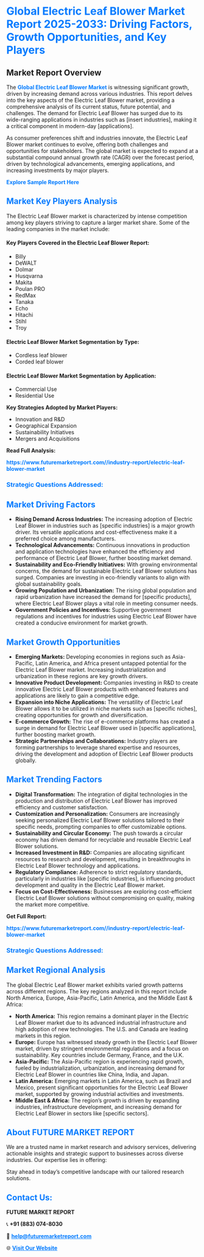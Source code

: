 <h1 style="color: #007BFF;">Global Electric Leaf Blower Market Report 2025-2033: Driving Factors, Growth Opportunities, and Key Players</h1>

<section id="overview">
<h2>Market Report Overview</h2>
<p>The <a href="https://www.futuremarketreport.com//industry-report/electric-leaf-blower-market" style="color: #007BFF; text-decoration: none;"><strong>Global Electric Leaf Blower Market</strong></a> is witnessing significant growth, driven by increasing demand across various industries. This report delves into the key aspects of the Electric Leaf Blower market, providing a comprehensive analysis of its current status, future potential, and challenges. The demand for Electric Leaf Blower has surged due to its wide-ranging applications in industries such as [insert industries], making it a critical component in modern-day [applications].</p>
<p>As consumer preferences shift and industries innovate, the Electric Leaf Blower market continues to evolve, offering both challenges and opportunities for stakeholders. The global market is expected to expand at a substantial compound annual growth rate (CAGR) over the forecast period, driven by technological advancements, emerging applications, and increasing investments by major players.</p>
</section>

<section id="overview">
<p><a href="https://www.futuremarketreport.com//request-sample/reportId=92408" style="color: #007BFF; text-decoration: none;"><strong>Explore Sample Report Here</strong></a></p>
</section>

<section id="key-players">
<h2 style="color: #007BFF;">Market Key Players Analysis</h2>
<p>The Electric Leaf Blower market is characterized by intense competition among key players striving to capture a larger market share. Some of the leading companies in the market include:</p>
<h4>Key Players Covered in the Electric Leaf Blower Report:</h4>
<ul><li>Billy</li><li>DeWALT</li><li>Dolmar</li><li>Husqvarna</li><li>Makita</li><li>Poulan PRO</li><li>RedMax</li><li>Tanaka</li><li>Echo</li><li>Hitachi</li><li>Stihl</li><li>Troy</li></ul>
<h4>Electric Leaf Blower Market Segmentation by Type:</h4>
<ul><li>Cordless leaf blower</li><li>Corded leaf blower</li></ul>

<h4>Electric Leaf Blower Market Segmentation by Application:</h4>
<ul><li>Commercial Use</li><li>Residential Use</li></ul>
<p><strong>Key Strategies Adopted by Market Players:</strong></p>
<ul>
<li>Innovation and R&D</li>
<li>Geographical Expansion</li>
<li>Sustainability Initiatives</li>
<li>Mergers and Acquisitions</li>
</ul>
</section>

<section>
<p><strong>Read Full Analysis: </strong></p><a href="https://www.futuremarketreport.com//industry-report/electric-leaf-blower-market" style="color: #007BFF; text-decoration: none;"><strong>https://www.futuremarketreport.com//industry-report/electric-leaf-blower-market</strong></a>
<h3 style="color: #007BFF;">Strategic Questions Addressed:</h3>
</section>

<section id="driving-factors">
<h2 style="color: #007BFF;">Market Driving Factors</h2>
<ul>
<li><strong>Rising Demand Across Industries:</strong> The increasing adoption of Electric Leaf Blower in industries such as [specific industries] is a major growth driver. Its versatile applications and cost-effectiveness make it a preferred choice among manufacturers.</li>
<li><strong>Technological Advancements:</strong> Continuous innovations in production and application technologies have enhanced the efficiency and performance of Electric Leaf Blower, further boosting market demand.</li>
<li><strong>Sustainability and Eco-Friendly Initiatives:</strong> With growing environmental concerns, the demand for sustainable Electric Leaf Blower solutions has surged. Companies are investing in eco-friendly variants to align with global sustainability goals.</li>
<li><strong>Growing Population and Urbanization:</strong> The rising global population and rapid urbanization have increased the demand for [specific products], where Electric Leaf Blower plays a vital role in meeting consumer needs.</li>
<li><strong>Government Policies and Incentives:</strong> Supportive government regulations and incentives for industries using Electric Leaf Blower have created a conducive environment for market growth.</li>
</ul>
</section>

<section id="growth-opportunities">
<h2 style="color: #007BFF;">Market Growth Opportunities</h2>
<ul>
<li><strong>Emerging Markets:</strong> Developing economies in regions such as Asia-Pacific, Latin America, and Africa present untapped potential for the Electric Leaf Blower market. Increasing industrialization and urbanization in these regions are key growth drivers.</li>
<li><strong>Innovative Product Development:</strong> Companies investing in R&D to create innovative Electric Leaf Blower products with enhanced features and applications are likely to gain a competitive edge.</li>
<li><strong>Expansion into Niche Applications:</strong> The versatility of Electric Leaf Blower allows it to be utilized in niche markets such as [specific niches], creating opportunities for growth and diversification.</li>
<li><strong>E-commerce Growth:</strong> The rise of e-commerce platforms has created a surge in demand for Electric Leaf Blower used in [specific applications], further boosting market growth.</li>
<li><strong>Strategic Partnerships and Collaborations:</strong> Industry players are forming partnerships to leverage shared expertise and resources, driving the development and adoption of Electric Leaf Blower products globally.</li>
</ul>
</section>

<section id="trending-factors">
<h2 style="color: #007BFF;">Market Trending Factors</h2>
<ul>
<li><strong>Digital Transformation:</strong> The integration of digital technologies in the production and distribution of Electric Leaf Blower has improved efficiency and customer satisfaction.</li>
<li><strong>Customization and Personalization:</strong> Consumers are increasingly seeking personalized Electric Leaf Blower solutions tailored to their specific needs, prompting companies to offer customizable options.</li>
<li><strong>Sustainability and Circular Economy:</strong> The push towards a circular economy has driven demand for recyclable and reusable Electric Leaf Blower solutions.</li>
<li><strong>Increased Investment in R&D:</strong> Companies are allocating significant resources to research and development, resulting in breakthroughs in Electric Leaf Blower technology and applications.</li>
<li><strong>Regulatory Compliance:</strong> Adherence to strict regulatory standards, particularly in industries like [specific industries], is influencing product development and quality in the Electric Leaf Blower market.</li>
<li><strong>Focus on Cost-Effectiveness:</strong> Businesses are exploring cost-efficient Electric Leaf Blower solutions without compromising on quality, making the market more competitive.</li>
</ul>
</section>

<section>
<p><strong>Get Full Report: </strong></p><a href="https://www.futuremarketreport.com//industry-report/electric-leaf-blower-market" style="color: #007BFF; text-decoration: none;"><strong>https://www.futuremarketreport.com//industry-report/electric-leaf-blower-market</strong></a>
<h3 style="color: #007BFF;">Strategic Questions Addressed:</h3>
</section>


<section id="regional-analysis">
<h2 style="color: #007BFF;">Market Regional Analysis</h2>
<p>The global Electric Leaf Blower market exhibits varied growth patterns across different regions. The key regions analyzed in this report include North America, Europe, Asia-Pacific, Latin America, and the Middle East & Africa:</p>
<ul>
<li><strong>North America:</strong> This region remains a dominant player in the Electric Leaf Blower market due to its advanced industrial infrastructure and high adoption of new technologies. The U.S. and Canada are leading markets in this region.</li>
<li><strong>Europe:</strong> Europe has witnessed steady growth in the Electric Leaf Blower market, driven by stringent environmental regulations and a focus on sustainability. Key countries include Germany, France, and the U.K.</li>
<li><strong>Asia-Pacific:</strong> The Asia-Pacific region is experiencing rapid growth, fueled by industrialization, urbanization, and increasing demand for Electric Leaf Blower in countries like China, India, and Japan.</li>
<li><strong>Latin America:</strong> Emerging markets in Latin America, such as Brazil and Mexico, present significant opportunities for the Electric Leaf Blower market, supported by growing industrial activities and investments.</li>
<li><strong>Middle East & Africa:</strong> The region’s growth is driven by expanding industries, infrastructure development, and increasing demand for Electric Leaf Blower in sectors like [specific sectors].</li>
</ul>
</section>

<footer>
<h2 style="color: #007BFF;">About FUTURE MARKET REPORT</h2>
<p>We are a trusted name in market research and advisory services, delivering actionable insights and strategic support to businesses across diverse industries. Our expertise lies in offering:</p>

<p>Stay ahead in today’s competitive landscape with our tailored research solutions.</p>

<h2 style="color: #007BFF;">Contact Us:</h2>
<p><strong>FUTURE MARKET REPORT</strong></p>
<p>📞 <strong>+91 (883) 074-8030</strong></p>
<p>📧 <strong><a href="mailto:help@futuremarketreport.com" style="color: #007BFF;">help@futuremarketreport.com</a></strong></p>
<p>🌐 <strong><a href="https://www.futuremarketreport.com/" style="color: #007BFF;">Visit Our Website</a></strong></p>
</footer>